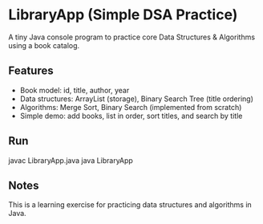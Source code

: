 # LibraryApp (Simple DSA Practice)
A tiny Java console program to practice core Data Structures & Algorithms using a book catalog.

## Features
- Book model: id, title, author, year
- Data structures: ArrayList (storage), Binary Search Tree (title ordering)
- Algorithms: Merge Sort, Binary Search (implemented from scratch)
- Simple demo: add books, list in order, sort titles, and search by title

## Run
javac LibraryApp.java
java LibraryApp


## Notes
This is a learning exercise for practicing data structures and algorithms in Java.
